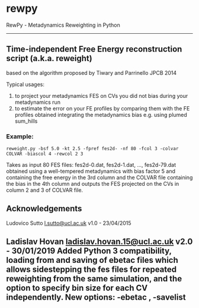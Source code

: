# rewpy
RewPy - Metadynamics Reweighting in Python

---
## Time-independent Free Energy reconstruction script (a.k.a. reweight)
based on the algorithm proposed by Tiwary and Parrinello JPCB 2014

Typical usages:

1. to project your metadynamics FES on CVs you did not bias during your metadynamics run
2. to estimate the error on your FE profiles by comparing them with the FE profiles obtained integrating the metadynamics bias e.g. using plumed sum_hills


### Example:
```shell
reweight.py -bsf 5.0 -kt 2.5 -fpref fes2d- -nf 80 -fcol 3 -colvar COLVAR -biascol 4 -rewcol 2 3
```
Takes as input 80 FES files: fes2d-0.dat, fes2d-1.dat, ..., fes2d-79.dat
obtained using a well-tempered metadynamics with bias factor 5
and containing the free energy in the 3rd column and the COLVAR file
containing the bias in the 4th column and outputs the FES projected
on the CVs in column 2 and 3 of COLVAR file.

## Acknowledgements

Ludovico Sutto
l.sutto@ucl.ac.uk                                       v1.0 - 23/04/2015

Ladislav Hovan
ladislav.hovan.15@ucl.ac.uk                             v2.0 - 30/01/2019
Added Python 3 compatibility, loading from and saving of ebetac files
which allows sidestepping the fes files for repeated reweighting from
the same simulation, and the option to specify bin size for each CV
independently.
New options: -ebetac <filename>, -savelist <filename>
---

